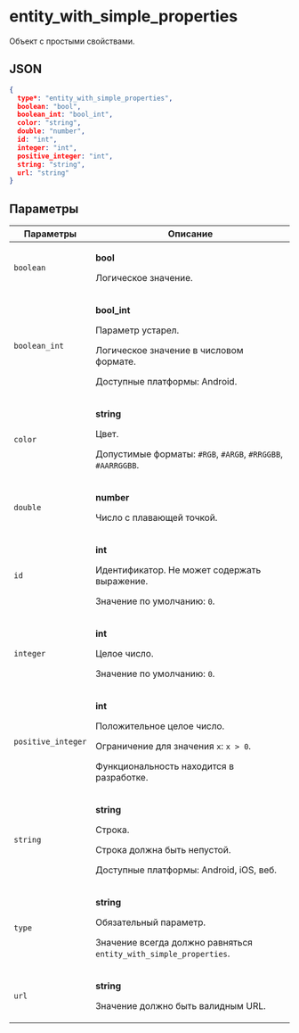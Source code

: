 # entity_with_simple_properties
Объект с простыми свойствами.

## JSON
```json
{
  type*: "entity_with_simple_properties",
  boolean: "bool",
  boolean_int: "bool_int",
  color: "string",
  double: "number",
  id: "int",
  integer: "int",
  positive_integer: "int",
  string: "string",
  url: "string"
}
```

## Параметры
| Параметры | Описание |
| --- | --- |
| `boolean` | <p>**bool**</p><p>Логическое значение.</p> |
| `boolean_int` | <p>**bool_int**</p><p>Параметр устарел.</p><p>Логическое значение в числовом формате.</p><p>Доступные платформы: Android.</p> |
| `color` | <p>**string**</p><p>Цвет.</p><p>Допустимые форматы: `#RGB`, `#ARGB`, `#RRGGBB`, `#AARRGGBB`.</p> |
| `double` | <p>**number**</p><p>Число с плавающей точкой.</p> |
| `id` | <p>**int**</p><p>Идентификатор. Не может содержать выражение.</p><p>Значение по умолчанию: `0`.</p> |
| `integer` | <p>**int**</p><p>Целое число.</p><p>Значение по умолчанию: `0`.</p> |
| `positive_integer` | <p>**int**</p><p>Положительное целое число.</p><p>Ограничение для значения `x`: `x > 0`.</p><p>Функциональность находится в разработке.</p> |
| `string` | <p>**string**</p><p>Строка.</p><p>Строка должна быть непустой.</p><p>Доступные платформы: Android, iOS, веб.</p> |
| `type` | <p>**string**</p><p>Обязательный параметр.</p><p>Значение всегда должно равняться `entity_with_simple_properties`.</p> |
| `url` | <p>**string**</p><p>Значение должно быть валидным URL.</p> |
